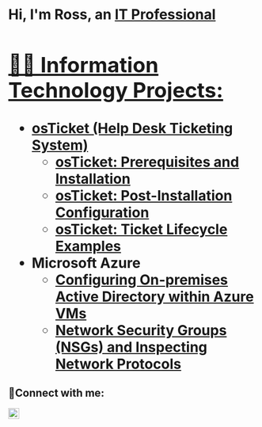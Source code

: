 <h1>Hi, I'm Ross, an <a href="https://linkedin.com/in/ross-hicken">IT Professional

<h2>👨‍💻 Information Technology Projects:</h2>

- <b>osTicket (Help Desk Ticketing System)</b>
  - [osTicket: Prerequisites and Installation](https://github.com/rosshicken/osticket-prereqs)
  - [osTicket: Post-Installation Configuration](https://github.com/rosshicken/post-install-config)
  - [osTicket: Ticket Lifecycle Examples](https://github.com/rosshicken/ticket-lifecycle)
- <b>Microsoft Azure</b>
  - [Configuring On-premises Active Directory within Azure VMs](https://github.com/rosshicken/configure-ad)
  - [Network Security Groups (NSGs) and Inspecting Network Protocols](https://github.com/rosshicken/azure-network-protocols)

<h2>🤳Connect with me:</h2>

[<img align="left" alt="Josh | LinkedIn" width="22px" src="https://cdn.jsdelivr.net/npm/simple-icons@v3/icons/linkedin.svg" />][linkedin]

[linkedin]: https://linkedin.com/in/ross-hicken
